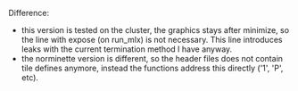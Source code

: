 Difference:
- this version is tested on the cluster, the graphics stays after minimize, so the line with expose (on run_mlx) is not necessary. This line introduces leaks with the current termination method I have anyway.
- the norminette version is different, so the header files does not contain tile defines anymore, instead the functions address this directly ('1', 'P', etc).
